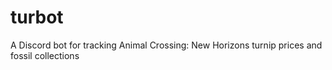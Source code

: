 # turbot
A Discord bot for tracking Animal Crossing: New Horizons turnip prices and fossil collections

